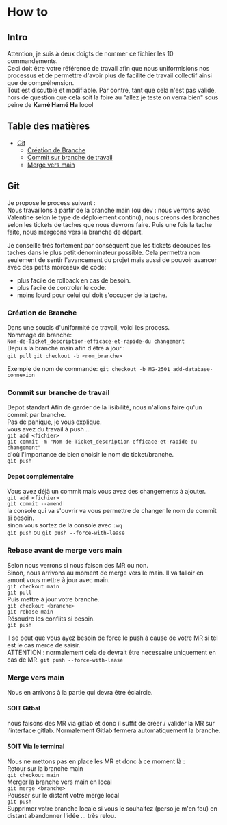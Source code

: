 # **How to**

## Intro

Attention, je suis à deux doigts de nommer ce fichier les 10 commandements.    
Ceci doit être votre référence de travail afin que nous uniformisions nos processus et de permettre d'avoir plus de facilité de travail collectif ainsi que de compréhension.    
Tout est discutble et modifiable. Par contre, tant que cela n'est pas validé, hors de question que  cela soit la foire au "allez je teste on verra bien" sous peine de **Kamé Hamé Ha** loool

## **Table des matières**

- [Git]()
    - [Création de Branche](https://rendu-git.etna-alternance.net/module-9681/activity-52182/group-1038068/-/blob/main/HOWTO.md#cr%C3%A9ation-de-branche)
    - [Commit sur branche de travail](https://rendu-git.etna-alternance.net/module-9681/activity-52182/group-1038068/-/blob/main/HOWTO.md#commit-sur-branche-de-travail)
    - [Merge vers main](https://rendu-git.etna-alternance.net/module-9681/activity-52182/group-1038068/-/blob/main/HOWTO.md#merge-vers-main)

## **Git**

Je propose le process suivant :   
Nous travaillons à partir de la branche main (ou dev : nous verrons avec Valentine selon le type de déploiement continu), nous créons des branches selon les tickets de taches que nous devrons faire. Puis une fois la tache faite, nous mergeons vers la branche de départ.

Je conseille très fortement par conséquent que les tickets découpes les taches dans le plus petit dénominateur possible. Cela permettra non seulement de sentir l'avancement du projet mais aussi de pouvoir avancer avec des petits morceaux de code:   
- plus facile de rollback en cas de besoin.
- plus facile de controler le code.
- moins lourd pour celui qui doit s'occuper de la tache.


### **Création de Branche**

Dans une soucis d'uniformité de travail, voici les process.  
Nommage de branche:   
```Nom-de-Ticket_description-efficace-et-rapide-du changement```    
Depuis la branche main afin d'être à jour :   
```git pull```
```git checkout -b <nom_branche>```

Exemple de nom de commande:
```git checkout -b MG-2501_add-database-connexion```   

### **Commit sur branche de travail**
Depot standart
Afin de garder de la lisibilité, nous n'allons faire qu'un commit par branche.   
Pas de panique, je vous explique.   
vous avez du travail à push ...   
```git add <fichier>```    
```git commit -m "Nom-de-Ticket_description-efficace-et-rapide-du changement"```   
d'où l'importance de bien choisir le nom de ticket/branche.   
```git push```    

#### Depot complémentaire
Vous avez déjà un commit mais vous avez des changements à ajouter.    
```git add <fichier>```     
```git commit --amend```    
la console qui va s'ouvrir va vous permettre de changer le nom de commit si besoin.   
sinon vous sortez de la console avec ```:wq```   
```git push``` ou ```git push --force-with-lease```   

### **Rebase avant de merge vers main**

Selon nous verrons si nous faison des MR ou non.   
Sinon, nous arrivons au moment de merge vers le main. Il va falloir en amont vous mettre à jour avec main.   
```git checkout main```   
```git pull```   
Puis mettre à jour votre branche.    
```git checkout <branche>```    
```git rebase main```   
Résoudre les conflits si besoin.   
```git push```  

Il se peut que vous ayez besoin de force le push à cause de votre MR si tel est le cas merce de saisir.    
ATTENTION : normalement cela de devrait être necessaire uniquement en cas de MR.
```git push --force-with-lease```   

### **Merge vers main**

Nous en arrivons à la partie qui devra être éclaircie.   
#### SOIT Gitbal
nous faisons des MR via gitlab et donc il suffit de créer / valider la MR sur l'interface gitlab. Normalement Gitlab fermera automatiquement la branche.
#### SOIT Via le terminal
Nous ne mettons pas en place les MR et donc à ce moment là :    
Retour sur la branche main   
```git checkout main```   
Merger la branche vers main en local    
```git merge <branche>```   
Pousser sur le distant votre merge local    
```git push```   
Supprimer votre branche locale si vous le souhaitez (perso je m'en fou) en distant abandonner l'idée ... très relou.